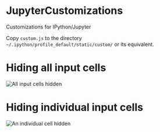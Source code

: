 # JupyterCustomizations
Customizations for IPython/Jupyter

Copy <code>custom.js</code> to the directory <code>~/.ipython/profile_default/static/custom/</code> or its equivalent.

# Hiding all input cells
![All input cells hidden](/../screenshot/images/jupyter_no_all_hide.png?raw=true)

# Hiding individual input cells
![An individual cell hidden](/../screenshot/images/jupyter_single_code_hide.png?raw=true)
